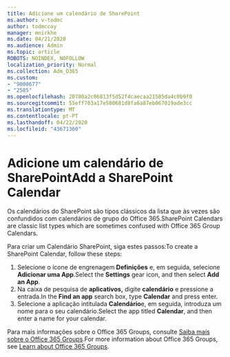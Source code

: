 ```yaml
---
title: Adicione um calendário de SharePoint
ms.author: v-todmc
author: todmccoy
manager: mnirkhe
ms.date: 04/21/2020
ms.audience: Admin
ms.topic: article
ROBOTS: NOINDEX, NOFOLLOW
localization_priority: Normal
ms.collection: Adm_O365
ms.custom:
- "9000677"
- "2585"
ms.openlocfilehash: 20780a2c06813f5d52f4caecaa21505da4c0b9f0
ms.sourcegitcommit: 55eff703a17e500681d8fa6a87eb067019ade3cc
ms.translationtype: MT
ms.contentlocale: pt-PT
ms.lasthandoff: 04/22/2020
ms.locfileid: "43671360"
---
```

# <a name="add-a-sharepoint-calendar"></a><span data-ttu-id="e345b-102">Adicione um calendário de SharePoint</span><span class="sxs-lookup"><span data-stu-id="e345b-102">Add a SharePoint Calendar</span></span>

<span data-ttu-id="e345b-103">Os calendários do SharePoint são tipos clássicos da lista que às vezes são confundidos com calendários de grupo do Office 365.</span><span class="sxs-lookup"><span data-stu-id="e345b-103">SharePoint Calendars are classic list types which are sometimes confused with Office 365 Group Calendars.</span></span>
 
<span data-ttu-id="e345b-104">Para criar um Calendário SharePoint, siga estes passos:</span><span class="sxs-lookup"><span data-stu-id="e345b-104">To create a SharePoint Calendar, follow these steps:</span></span>
 
1.  <span data-ttu-id="e345b-105">Selecione o ícone de engrenagem **Definições** e, em seguida, selecione **Adicionar uma App**.</span><span class="sxs-lookup"><span data-stu-id="e345b-105">Select the **Settings** gear icon, and then select **Add an App**.</span></span>
2.  <span data-ttu-id="e345b-106">Na caixa de pesquisa de **aplicativos,** digite **calendário** e pressione a entrada.</span><span class="sxs-lookup"><span data-stu-id="e345b-106">In the **Find an app** search box, type **Calendar** and press enter.</span></span>
3.  <span data-ttu-id="e345b-107">Selecione a aplicação intitulada **Calendário**e, em seguida, introduza um nome para o seu calendário.</span><span class="sxs-lookup"><span data-stu-id="e345b-107">Select the app titled **Calendar**, and then enter a name for your calendar.</span></span>

<span data-ttu-id="e345b-108">Para mais informações sobre o Office 365 Groups, consulte [Saiba mais sobre o Office 365 Groups](https://support.office.com/article/Learn-about-Office-365-groups-b565caa1-5c40-40ef-9915-60fdb2d97fa2).</span><span class="sxs-lookup"><span data-stu-id="e345b-108">For more information about Office 365 Groups, see [Learn about Office 365 Groups](https://support.office.com/article/Learn-about-Office-365-groups-b565caa1-5c40-40ef-9915-60fdb2d97fa2).</span></span>

